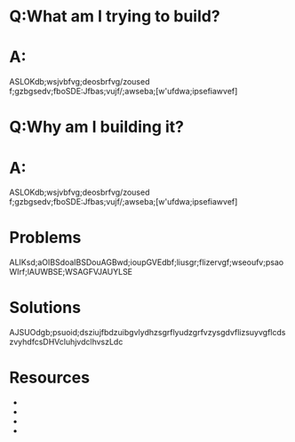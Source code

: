 # Q:What am I trying to build?

# A:
ASLOKdb;wsjvbfvg;deosbrfvg/zoused f;gzbgsedv;fboSDE:Jfbas;vujf/;awseba;[w'ufdwa;ipsefiawvef]

# Q:Why am I building it?

# A:
ASLOKdb;wsjvbfvg;deosbrfvg/zoused f;gzbgsedv;fboSDE:Jfbas;vujf/;awseba;[w'ufdwa;ipsefiawvef]

# Problems
ALIKsd;aOIBSdoaIBSDouAGBwd;ioupGVEdbf;liusgr;flizervgf;wseoufv;psaoWIrf;lAUWBSE;WSAGFVJAUYLSE

# Solutions
AJSUOdgb;psuoid;dsziujfbdzuibgvlydhzsgrflyudzgrfvzysgdvflizsuyvgflcdszvyhdfcsDHVcluhjvdclhvszLdc

# Resources
- 
- 
- 
- 